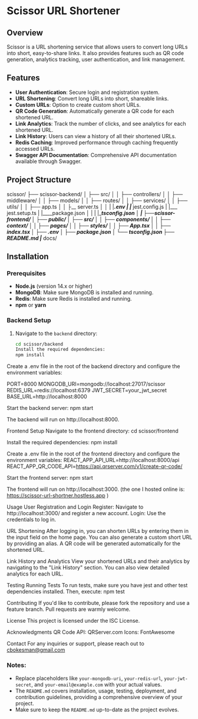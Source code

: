 # Scissor URL Shortener

## Overview

Scissor is a URL shortening service that allows users to convert long URLs into short, easy-to-share links. It also provides features such as QR code generation, analytics tracking, user authentication, and link management.

## Features

- **User Authentication**: Secure login and registration system.
- **URL Shortening**: Convert long URLs into short, shareable links.
- **Custom URLs**: Option to create custom short URLs.
- **QR Code Generation**: Automatically generate a QR code for each shortened URL.
- **Link Analytics**: Track the number of clicks, and see analytics for each shortened URL.
- **Link History**: Users can view a history of all their shortened URLs.
- **Redis Caching**: Improved performance through caching frequently accessed URLs.
- **Swagger API Documentation**: Comprehensive API documentation available through Swagger.

## Project Structure

scissor/
├── scissor-backend/
│ ├── src/
│ │ ├── controllers/
│ │ ├── middleware/
│ │ ├── models/
│ │ ├── routes/
│ │ ├── services/
│ │ ├── utils/
│ │ ├── app.ts
│ │ ├__ server.ts
│ │
| |___.env 
| |___ jest.config.js
| |___ jest.setup.ts
| |____package.json
│ | 
| |____tsconfig.json
│ |
├──scissor-frontend/
│ ├── public/
│ ├── src/
│ │ ├── components/
│ │ ├── context/
│ │ ├── pages/
│ │ ├── styles/
│ │ ├── App.tsx
│ │ ├── index.tsx
│ ├── .env
│ ├── package.json
│ └── tsconfig.json
├── README.md
|___ docs/


## Installation

### Prerequisites

- **Node.js** (version 14.x or higher)
- **MongoDB**: Make sure MongoDB is installed and running.
- **Redis**: Make sure Redis is installed and running.
- **npm** or **yarn**

### Backend Setup

1. Navigate to the `backend` directory:

   ```bash
   cd scissor/backend
   Install the required dependencies:
   npm install

Create a .env file in the root of the backend directory and configure the environment variables:

PORT=8000
MONGODB_URI=mongodb://localhost:27017/scissor
REDIS_URL=redis://localhost:6379
JWT_SECRET=your_jwt_secret
BASE_URL=http://localhost:8000

Start the backend server:
npm start

The backend will run on http://localhost:8000.

Frontend Setup
Navigate to the frontend directory:
cd scissor/frontend

Install the required dependencies:
npm install

Create a .env file in the root of the frontend directory and configure the environment variables:
REACT_APP_API_URL=http://localhost:8000/api
REACT_APP_QR_CODE_API=https://api.qrserver.com/v1/create-qr-code/

Start the frontend server:
npm start

The frontend will run on http://localhost:3000. (the one I hosted online is: https://scissor-url-shortner.hostless.app )

Usage
User Registration and Login
Register: Navigate to http://localhost:3000/ and register a new account.
Login: Use the credentials to log in.

URL Shortening
After logging in, you can shorten URLs by entering them in the input field on the home page.
You can also generate a custom short URL by providing an alias.
A QR code will be generated automatically for the shortened URL.

Link History and Analytics
View your shortened URLs and their analytics by navigating to the "Link History" section.
You can also view detailed analytics for each URL.

Testing
Running Tests
To run tests, make sure you have jest and other test dependencies installed. Then, execute:
npm test


Contributing
If you'd like to contribute, please fork the repository and use a feature branch. Pull requests are warmly welcome.

License
This project is licensed under the ISC License.

Acknowledgments
QR Code API: QRServer.com
Icons: FontAwesome

Contact
For any inquiries or support, please reach out to cbokesman@gmail.com


### Notes:

- Replace placeholders like `your-mongodb-uri`, `your-redis-url`, `your-jwt-secret`, and `your-email@example.com` with your actual values.
- The `README.md` covers installation, usage, testing, deployment, and contribution guidelines, providing a comprehensive overview of your project.
- Make sure to keep the `README.md` up-to-date as the project evolves.
